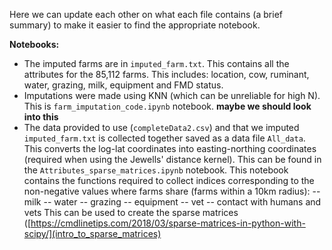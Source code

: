 Here we can update each other on what each file contains (a brief summary) to make it easier to find the appropriate notebook.

**Notebooks:**
- The imputed farms are in `imputed_farm.txt`. This contains all the attributes for the 85,112 farms. This includes: location, cow, ruminant, water, grazing, milk, equipment and FMD status.
- Imputations were made using KNN (which can be unreliable for high N). This is `farm_imputation_code.ipynb` notebook. **maybe we should look into this**
- The data provided to use (`completeData2.csv`) and that we imputed `imputed_farm.txt` is collected together saved as a data file `All_data`. This converts the log-lat coordinates into easting-northing coordinates (required when using the Jewells' distance kernel). This can be found in the `Attributes_sparse_matrices.ipynb` notebook. This notebook contains the functions required to collect indices corresponding to the non-negative values where farms share (farms within a 10km radius): 
            -- milk
            -- water
            -- grazing
            -- equipment
            -- vet
            -- contact with humans and vets
This can be used to create the sparse matrices ([https://cmdlinetips.com/2018/03/sparse-matrices-in-python-with-scipy/](intro_to_sparse_matrices)

